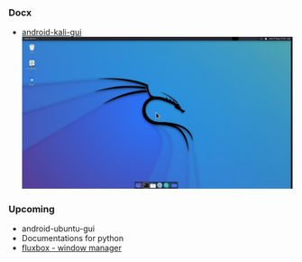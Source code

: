 ### Docx
* [android-kali-gui](https://github.com/harsh7i/Docx/tree/main/android-kali-gui#hello-world-)
   <img src="android-kali-gui/assets/kali-linux.jpg">

### Upcoming
* android-ubuntu-gui
* Documentations for python
* [fluxbox - window manager](https://github.com/harsh7i/Docx/tree/main/android-kali-fluxbox#hello-world-)
